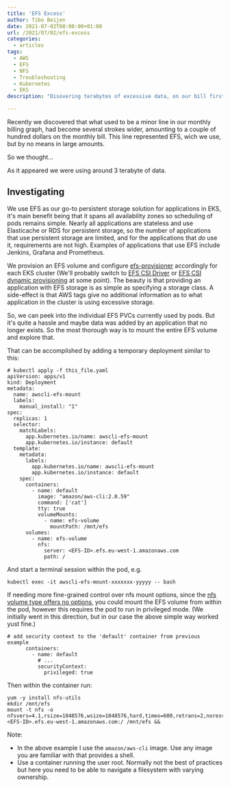 ```yaml
---
title: 'EFS Excess'
author: Tibo Beijen
date: 2021-07-02T08:00:00+01:00
url: /2021/07/02/efs-excess
categories:
  - articles
tags:
  - AWS
  - EFS
  - NFS
  - Troubleshooting
  - Kubernetes
  - EKS
description: "Disovering terabytes of excessive data, on our bill first, and cleaning it up."

---
```

Recently we discovered that what used to be a minor line in our monthly billing graph, had become several strokes wider, amounting to a couple of hundred dollars on the monthly bill. This line represented EFS, wich we use, but by no means in large amounts. 

So we thought... 

As it appeared we were using around 3 terabyte of data.

## Investigating

We use EFS as our go-to persistent storage solution for applications in EKS, it's main benefit being that it spans all availability zones so scheduling of pods remains simple. Nearly all applications are stateless and use Elasticache or RDS for persistent storage, so the number of applications that use persistent storage are limited, and for the applications that _do_ use it, requirements are not high. Examples of applications that use EFS include Jenkins, Grafana and Prometheus.

We provision an EFS volume and configure [efs-provisioner](https://github.com/kubernetes-retired/external-storage/tree/master/aws/efs) accordingly for each EKS cluster (We'll probably switch to [EFS CSI Driver](https://github.com/kubernetes-sigs/aws-efs-csi-driver) or [EFS CSI dynamic provisioning](https://aws.amazon.com/blogs/containers/introducing-efs-csi-dynamic-provisioning/) at some point). The beauty is that providing an application with EFS storage is as simple as specifying a storage class. A side-effect is that AWS tags give no additional information as to what application in the cluster is using excessive storage.

So, we can peek into the individual EFS PVCs currently used by pods. But it's quite a hassle and maybe data was added by an application that no longer exists. So the most thorough way is to mount the entire EFS volume and explore that.

That can be accomplished by adding a temporary deployment similar to this:

```
# kubectl apply -f this_file.yaml
apiVersion: apps/v1
kind: Deployment
metadata:
  name: awscli-efs-mount
  labels:
    manual_install: "1"
spec:
  replicas: 1
  selector:
    matchLabels:
      app.kubernetes.io/name: awscli-efs-mount
      app.kubernetes.io/instance: default
  template:
    metadata:
      labels:
        app.kubernetes.io/name: awscli-efs-mount
        app.kubernetes.io/instance: default
    spec:
      containers:
        - name: default
          image: "amazon/aws-cli:2.0.59"
          command: ['cat']
          tty: true
          volumeMounts:
            - name: efs-volume
              mountPath: /mnt/efs        
      volumes:
        - name: efs-volume
          nfs: 
            server: <EFS-ID>.efs.eu-west-1.amazonaws.com
            path: /
```
And start a terminal session within the pod, e.g.

```
kubectl exec -it awscli-efs-mount-xxxxxxx-yyyyy -- bash
```

If needing more fine-grained control over nfs mount options, since the [nfs volume type offers no options](https://v1-18.docs.kubernetes.io/docs/reference/generated/kubernetes-api/v1.18/#nfsvolumesource-v1-core), you could mount the EFS volume from within the pod, however this requires the pod to run in privileged mode. (We initially went in this direction, but in our case the above simple way worked yust fine.) 

```
# add security context to the 'default' container from previous example
      containers:
        - name: default
          # ...
          securityContext:
            privileged: true  
```

Then within the container run:

```
yum -y install nfs-utils
mkdir /mnt/efs
mount -t nfs -o nfsvers=4.1,rsize=1048576,wsize=1048576,hard,timeo=600,retrans=2,noresvport <EFS-ID>.efs.eu-west-1.amazonaws.com:/ /mnt/efs &&
```

Note:
* In the above example I use the `amazon/aws-cli` image. Use any image you are familiar with that provides a shell.
* Use a container running the user root. Normally not the best of practices but here you need to be able to navigate a filesystem with varying ownership.

